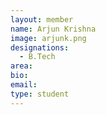 ```yaml
---
layout: member
name: Arjun Krishna
image: arjunk.png
designations: 
  - B.Tech
area:
bio:
email:
type: student
---
```

